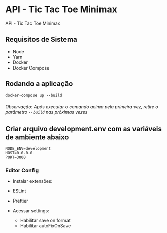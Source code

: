 # API - Tic Tac Toe Minimax

API - Tic Tac Toe Minimax

## Requisitos de Sistema

- Node
- Yarn
- Docker
- Docker Compose

## Rodando a aplicação

```
docker-compose up --build
```

###### Observação: Após executar o comando acima pela primeira vez, retire o parâmetro `--build` nas próximas vezes


## Criar arquivo development.env com as variáveis de ambiente abaixo

```
NODE_ENV=development
HOST=0.0.0.0
PORT=3000
```

### Editor Config

- Instalar extensões:
- ESLint
- Prettier

- Acessar settings:
  - Habilitar save on format
  - Habilitar autoFixOnSave
